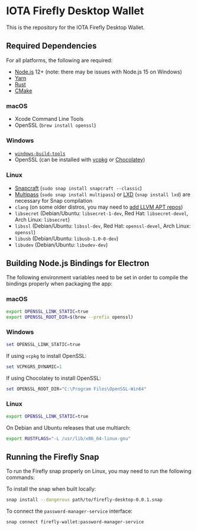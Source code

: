 # IOTA Firefly Desktop Wallet

This is the repository for the IOTA Firefly Desktop Wallet. 

## Required Dependencies
For all platforms, the following are required:

* [Node.js](https://nodejs.org/en/) 12+ (note: there may be issues with Node.js 15 on Windows)
* [Yarn](https://classic.yarnpkg.com/en/docs/install)
* [Rust](https://www.rust-lang.org/tools/install)
* [CMake](https://cmake.org/download/)

### macOS
* Xcode Command Line Tools
* OpenSSL (`brew install openssl`)

### Windows
* [`windows-build-tools`](https://www.npmjs.com/package/windows-build-tools)
* OpenSSL (can be installed with [vcpkg](https://github.com/microsoft/vcpkg) or [Chocolatey](https://chocolatey.org/packages/openssl))

### Linux
* [Snapcraft](https://snapcraft.io/) (`sudo snap install snapcraft --classic`)
* [Multipass](https://multipass.run/) (`sudo snap install multipass`) or [LXD](https://linuxcontainers.org/lxd/introduction/) (`snap install lxd`) are necessary for Snap compilation
* `clang` (on some older distros, you may need to [add LLVM APT repos](https://apt.llvm.org/))
* `libsecret` (Debian/Ubuntu: `libsecret-1-dev`, Red Hat: `libsecret-devel`, Arch Linux: `libsecret`)
* `libssl` (Debian/Ubuntu: `libssl-dev`, Red Hat: `openssl-devel`, Arch Linux: `openssl`)
* `libusb` (Debian/Ubuntu: `libusb-1.0-0-dev`)
* `libudev` (Debian/Ubuntu: `libudev-dev`)

## Building Node.js Bindings for Electron
The following environment variables need to be set in order to compile the bindings properly when packaging the app:

### macOS
```bash
export OPENSSL_LINK_STATIC=true
export OPENSSL_ROOT_DIR=$(brew --prefix openssl)
```

### Windows
```powershell
set OPENSSL_LINK_STATIC=true
```
If using `vcpkg` to install OpenSSL:
```powershell
set VCPKGRS_DYNAMIC=1
```
If using Chocolatey to install OpenSSL:
```powershell
set OPENSSL_ROOT_DIR="C:\Program Files\OpenSSL-Win64"
```

### Linux
```bash
export OPENSSL_LINK_STATIC=true
```
On Debian and Ubuntu releases that use multiarch:
```bash
export RUSTFLAGS="-L /usr/lib/x86_64-linux-gnu"
```

## Running the Firefly Snap
To run the Firefly snap properly on Linux, you may need to run the following commands:

To install the snap when built locally:
```bash
snap install --dangerous path/to/firefly-desktop-0.0.1.snap
```

To connect the `password-manager-service` interface:
```bash
snap connect firefly-wallet:password-manager-service
```
